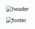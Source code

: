 ![header](https://capsule-render.vercel.app/api?type=waving&&&color=0:00BCF2,100:2158A8&height=250&section=header&text=SmartBuilding%20Securitysystem&fontSize=40&fontAlignY=40&fontColor=FFFFFF)


![footer](https://capsule-render.vercel.app/api?type=waving&&&color=0:2158A8,100:00BCF2&height=200&section=footer&text=Thank%20you&fontSize=30&fontColor=FFFFFF)
